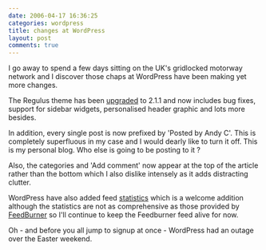 ```yaml
---
date: 2006-04-17 16:36:25
categories: wordpress
title: changes at WordPress
layout: post
comments: true
---
```

I go away to spend a few days sitting on the UK's gridlocked motorway
network and I discover those chaps at WordPress have been making yet
more changes.

The Regulus theme has been
[upgraded](http://www.binarymoon.co.uk/2006/04/regulus-wordpress-theme-version-21/)
to 2.1.1 and now includes bug fixes, support for sidebar widgets,
personalised header graphic and lots more besides.

In addition, every single post is now prefixed by 'Posted by Andy C'.
This is completely superfluous in my case and I would dearly like to
turn it off. This is my personal blog. Who else is going to be posting
to it ?

Also, the categories and 'Add comment' now appear at the top of the
article rather than the bottom which I also dislike intensely as it adds
distracting clutter.

WordPress have also added feed
[statistics](http://lorelle.wordpress.com/2006/04/15/wordpresscom-new-feature-feed-stats/)
which is a welcome addition although the statistics are not as
comprehensive as those provided by
[FeedBurner](http://www.feedburner.com/) so I'll continue to keep the
Feedburner feed alive for now.

Oh - and before you all jump to signup at once - WordPress had an outage
over the Easter weekend.
